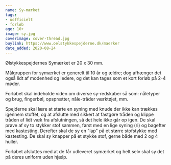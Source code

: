 ```yaml
---
name: Sy-mærket
tags:
- uofficielt
- forløb
age: 10+
image: sy.jpg
coverimage: cover-thread.jpg
buylink: https://www.oelstykkespejderne.dk/maerker
date_added: 2020-08-24
---
```

Ølstykkespejdernes Symærket er 20 x 30 mm.

Målgruppen for symærket er generelt til 10 år og ældre; dog afhænger det også lidt af modenhed og ledere, og det kan tages som et kort forløb på 2-4 møder.

Forløbet skal indeholde viden om diverse sy-redskaber så som: nåletyper og brug, fingerbøl, opsprætter, nåle-tråder værktøjet, mm. 

Spejderne skal lære at starte en syning med knude der ikke kan trækkes igennem stoffet, og at afslutte med sikkert at fastgøre tråden og klippe tråden af lidt væk fra afslutningen, så det hele ikke går op igen. 
De skal prøve af sy to stykker stof sammen, først med en lige syning (ri) og bagefter med kastesting. Derefter skal de sy en "lap" på et større stofstykke med kastesting. 
De skal sy knapper på et stykke stof, gerne både med 2 og 4 huller.

Forløbet afsluttes med at de får udleveret symærket og helt selv skal sy det på deres uniform uden hjælp.
